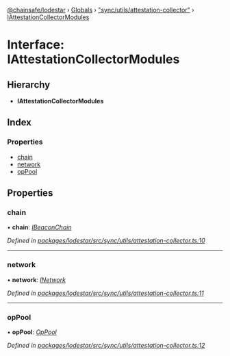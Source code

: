 [@chainsafe/lodestar](../README.md) › [Globals](../globals.md) › ["sync/utils/attestation-collector"](../modules/_sync_utils_attestation_collector_.md) › [IAttestationCollectorModules](_sync_utils_attestation_collector_.iattestationcollectormodules.md)

# Interface: IAttestationCollectorModules

## Hierarchy

* **IAttestationCollectorModules**

## Index

### Properties

* [chain](_sync_utils_attestation_collector_.iattestationcollectormodules.md#chain)
* [network](_sync_utils_attestation_collector_.iattestationcollectormodules.md#network)
* [opPool](_sync_utils_attestation_collector_.iattestationcollectormodules.md#oppool)

## Properties

###  chain

• **chain**: *[IBeaconChain](_chain_interface_.ibeaconchain.md)*

*Defined in [packages/lodestar/src/sync/utils/attestation-collector.ts:10](https://github.com/ChainSafe/lodestar/blob/0e426d2/packages/lodestar/src/sync/utils/attestation-collector.ts#L10)*

___

###  network

• **network**: *[INetwork](_network_interface_.inetwork.md)*

*Defined in [packages/lodestar/src/sync/utils/attestation-collector.ts:11](https://github.com/ChainSafe/lodestar/blob/0e426d2/packages/lodestar/src/sync/utils/attestation-collector.ts#L11)*

___

###  opPool

• **opPool**: *[OpPool](../classes/_oppool_oppool_.oppool.md)*

*Defined in [packages/lodestar/src/sync/utils/attestation-collector.ts:12](https://github.com/ChainSafe/lodestar/blob/0e426d2/packages/lodestar/src/sync/utils/attestation-collector.ts#L12)*
